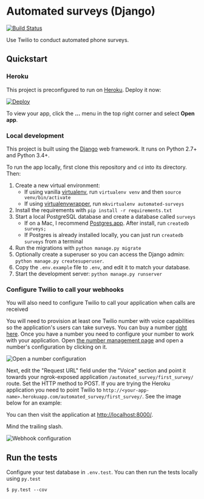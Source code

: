 # Automated surveys (Django)
[![Build Status](https://travis-ci.org/TwilioDevEd/automated-survey-django.svg?branch=master)](https://travis-ci.org/TwilioDevEd/automated-survey-django)

Use Twilio to conduct automated phone surveys.

## Quickstart

### Heroku

This project is preconfigured to run on [Heroku](https://www.heroku.com/). Deploy it now:

[![Deploy](https://www.herokucdn.com/deploy/button.png)](https://heroku.com/deploy?template=https://github.com/TwilioDevEd/automated-survey-django)

To view your app, click the **...** menu in the top right corner and select **Open app**.

### Local development

This project is built using the [Django](https://www.djangoproject.com/) web framework. It runs on Python 2.7+ and Python 3.4+.

To run the app locally, first clone this repository and `cd` into its directory. Then:

1. Create a new virtual environment:
    - If using vanilla [virtualenv](https://virtualenv.pypa.io/en/latest/), run `virtualenv venv` and then `source venv/bin/activate`
    - If using [virtualenvwrapper](https://virtualenvwrapper.readthedocs.org/en/latest/), run `mkvirtualenv automated-surveys`
1. Install the requirements with `pip install -r requirements.txt`
1. Start a local PostgreSQL database and create a database called `surveys`
    - If on a Mac, I recommend
      [Postgres.app](http://postgresapp.com/). After install, run `createdb surveys;`
    - If Postgres is already installed locally, you can just run `createdb surveys` from a terminal
1. Run the migrations with `python manage.py migrate`
1. Optionally create a superuser so you can access the Django admin: `python manage.py createsuperuser`.
1. Copy the `.env.example` file to `.env`, and edit it to match your database.
1. Start the development server: `python manage.py runserver`

### Configure Twilio to call your webhooks

You will also need to configure Twilio to call your application when
calls are received

You will need to provision at least one Twilio number with voice
capabilities so the application's users can take surveys. You can buy
a number
[right here](https://www.twilio.com/user/account/phone-numbers/search). Once
you have a number you need to configure your number to work with your
application. Open
[the number management page](https://www.twilio.com/user/account/phone-numbers/incoming)
and open a number's configuration by clicking on it.

![Open a number configuration](https://raw.github.com/TwilioDevEd/automated-survey-django/master/images/number-conf.png)

Next, edit the "Request URL" field under the "Voice" section and point
it towards your ngrok-exposed application `/automated_survey/first_survey/` route. Set
the HTTP method to POST. If you are trying the Heroku
application you need to point Twilio to
`http://<your-app-name>.herokuapp.com/automated_survey/first_survey/`. See the image
below for an example:

You can then visit the application at [http://localhost:8000/](http://localhost:8000/).

Mind the trailing slash.

![Webhook configuration](https://raw.github.com/TwilioDevEd/automated-survey-django/master/images/webhook-conf.png)

## Run the tests

Configure your test database in `.env.test`. You can then run the tests locally using `py.test`

```
$ py.test --cov
```

